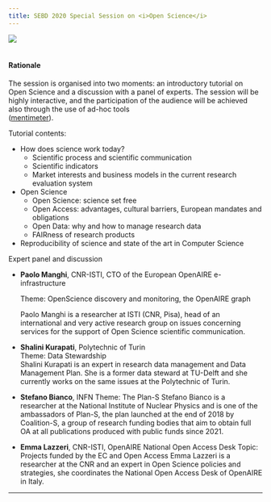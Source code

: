 ```yaml
---
title: SEBD 2020 Special Session on <i>Open Science</i>
---
```

<div id="panel"></div>

<div  class="row justify-content-center">
          <div class="col-lg-4 col-md-6 text-center">
            <div class="service-box mt-5 mx-auto">
             <img class="mx-auto rounded" src="https://www.openaire.eu/templates/yootheme/cache/Logo_Horizontal-bf1f8f96.webp"/>
            </div>
          </div>
</div>
<br/>

#### Rationale
The session is organised into two moments: an introductory tutorial on Open Science and a discussion with a panel of experts. 
The session will be highly interactive, and the participation of the audience will be achieved also through the use of ad-hoc tools  
([mentimeter](https://www.mentimeter.com/)).


Tutorial contents:

  - How does science work today?
    - Scientific process and scientific communication
    - Scientific indicators
    - Market interests and business models in the current research evaluation system
  - Open Science
    - Open Science: science set free
    - Open Access: advantages, cultural barriers, European mandates and obligations
    - Open Data: why and how to manage research data
    - FAIRness of research products
  - Reproducibility of science and state of the art in Computer Science

Expert panel and discussion

  - **Paolo Manghi**, CNR-ISTI, CTO of the European OpenAIRE e-infrastructure
  
    Theme: OpenScience discovery and monitoring, the OpenAIRE graph
 
    Paolo Manghi is a researcher at ISTI (CNR, Pisa), head of an international and very active research group on issues concerning services for the support of Open Science scientific communication.

  - **Shalini Kurapati**, Polytechnic of Turin<br/>
    Theme: Data Stewardship<br/>
    Shalini Kurapati is an expert in research data management and Data Management Plan. She is a former data steward at TU-Delft and she currently works on the same issues at the Polytechnic of Turin.

  - **Stefano Bianco**, INFN
    Theme: The Plan-S
    Stefano Bianco is a researcher at the National Institute of Nuclear Physics and is one of the ambassadors of Plan-S, the plan launched at the end of 2018 by Coalition-S, a group of research funding bodies that aim to obtain full OA at all publications produced with public funds since 2021.

  - **Emma Lazzeri**, CNR-ISTI, OpenAIRE National Open Access Desk
    Topic: Projects funded by the EC and Open Access
    Emma Lazzeri is a researcher at the CNR and an expert in Open Science policies and strategies, she coordinates the National Open Access Desk of OpenAIRE in Italy.

---
